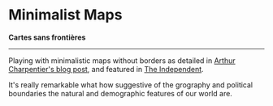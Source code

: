 # Minimalist Maps

**Cartes sans frontières**

----------------------------

Playing with minimalistic maps without borders as detailed in [Arthur Charpentier's blog post](http://freakonometrics.hypotheses.org/20241), and featured in [The Independent](http://i100.independent.co.uk/article/see-the-world-differently-with-these-minimalist-maps--W1gmV6XiBx).

It's really remarkable what how suggestive of the grography and political boundaries the natural and demographic features of our world are.